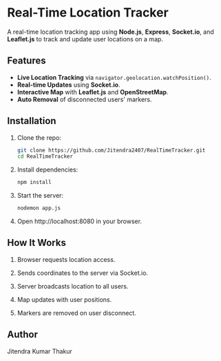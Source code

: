 # Real-Time Location Tracker

A real-time location tracking app using **Node.js**, **Express**, **Socket.io**, and **Leaflet.js** to track and update user locations on a map.

## Features
- **Live Location Tracking** via `navigator.geolocation.watchPosition()`.
- **Real-time Updates** using **Socket.io**.
- **Interactive Map** with **Leaflet.js** and **OpenStreetMap**.
- **Auto Removal** of disconnected users' markers.

## Installation
1. Clone the repo:
   ```sh
   git clone https://github.com/Jitendra2407/RealTimeTracker.git
   cd RealTimeTracker

2. Install dependencies:
   ```sh
   npm install

3. Start the server:
   ```sh
   nodemon app.js

4. Open http://localhost:8080 in your browser.

## How It Works

1. Browser requests location access.

2. Sends coordinates to the server via Socket.io.

3. Server broadcasts location to all users.

4. Map updates with user positions.

5. Markers are removed on user disconnect.

## Author

Jitendra Kumar Thakur

